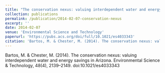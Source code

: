```yaml
---
title: "The conservation nexus: valuing interdependent water and energy savings in Arizona"
collection: publications
permalink: /publication/2014-02-07-conservation-nexus
excerpt: ''
date: 2014-02-07
venue: 'Environmental Science and Technology'
paperurl: 'https://pubs.acs.org/doi/full/10.1021/es4033343'
citation: 'Bartos, M. & Chester, M. (2014). The conservation nexus: valuing interdependent water and energy savings in Arizona. Environmental Science & Technology, 48(4), 2139–2149. doi:10.1021/es4033343'
---
```


Bartos, M. & Chester, M. (2014). The conservation nexus: valuing interdependent water and energy savings in Arizona. Environmental Science & Technology, 48(4), 2139–2149. doi:10.1021/es4033343

<!-- This paper is about the number 1. The number 2 is left for future work. -->

<!-- [Download paper here](http://academicpages.github.io/files/paper1.pdf) -->

<!-- Recommended citation: Your Name, You. (2009). "Paper Title Number 1." <i>Journal 1</i>. 1(1). -->
